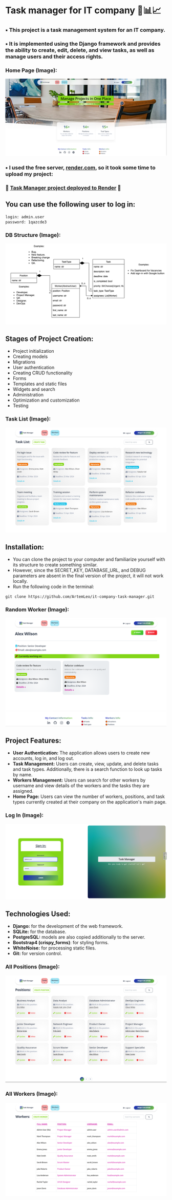 <h1>Task manager for IT company 📆📊📈</h1>

<h3>▪️ This project is a task management system for an IT company.</h3>
<h3>▪️ It is implemented using the Django framework and provides the ability to create, edit, delete, and view tasks, as well as manage users and their access rights.</h3>

### Home Page (Image):
![image](images/home_page.png)

### ▪️ I used the free server, [render.com](https://render.com/), so it took some time to upload my project:
### 🔰 [Task Manager project deployed to Render](https://it-company-task-manager-pwni.onrender.com) 🔰
## You can use the following user to log in:

```
login: admin.user
password: 1qazcde3
```
### DB Structure (Image):
![image](images/db_structure.png)

## Stages of Project Creation:
<ul>
    <li>Project initialization</li>
    <li>Creating models</li>
    <li>Migrations</li>
    <li>User authentication</li>
    <li>Creating CRUD functionality</li>
    <li>Forms</li>
    <li>Templates and static files</li>
    <li>Widgets and search</li>
    <li>Administration</li>
    <li>Optimization and customization</li>
    <li>Testing</li>
</ul>

### Task List (Image):
![image](images/task_list.png)

## Installation:
<ul>
    <li>You can clone the project to your computer and familiarize yourself with its structure to create something similar.</li>
    <li>However, since the SECRET_KEY, DATABASE_URL, and DEBUG parameters are absent in the final version of the project, it will not work locally.</li>
    <li>Run the following code in the terminal:</li>
</ul>

```
git clone https://github.com/ArtemLeo/it-company-task-manager.git
```

### Random Worker (Image):
![image](images/worker.png)

## Project Features:
- **User Authentication:** The application allows users to create new accounts, log in, and log out.
- **Task Management:** Users can create, view, update, and delete tasks and task types. Additionally, there is a search function to look up tasks by name.
- **Workers Management:** Users can search for other workers by username and view details of the workers and the tasks they are assigned.
- **Home Page:** Users can view the number of workers, positions, and task types currently created at their company on the application's main page.

### Log In (Image):
![image](images/log_in.png)

## Technologies Used:
- **Django:** for the development of the web framework.
- **SQLite:** for the database.
- **PostgreSQL:** models are also copied additionally to the server.
- **Bootstrap4 (crispy_forms)**: for styling forms.
- **WhiteNoise:** for processing static files.
- **Git:** for version control.


### All Positions (Image):
![image](images/positions.png)

### All Workers (Image):
![image](images/workers.png)

